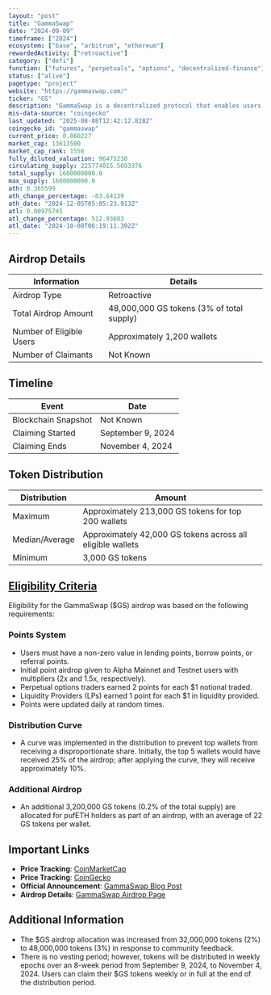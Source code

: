 ```yaml
---
layout: "post"
title: "GammaSwap"
date: "2024-09-09"
timeframe: ["2024"]
ecosystem: ["base", "arbitrum", "ethereum"]
rewardedActivity: ["retroactive"]
category: ["defi"]
function: ["futures", "perpetuals", "options", "decentralized-finance"]
status: ["alive"]
pagetype: "project"
website: "https://gammaswap.com/"
ticker: "GS"
description: "GammaSwap is a decentralized protocol that enables users to borrow liquidity from any Automated Market Maker (AMM) pool, allowing traders to speculate on volatility directionally or through straddles on any asset."
mis-data-source: "coingecko"
last_updated: "2025-08-08T12:42:12.828Z"
coingecko_id: "gammaswap"
current_price: 0.060227
market_cap: 13613500
market_cap_rank: 1556
fully_diluted_valuation: 96475230
circulating_supply: 225774015.5693376
total_supply: 1600000000.0
max_supply: 1600000000.0
ath: 0.365599
ath_change_percentage: -83.64139
ath_date: "2024-12-05T05:05:23.913Z"
atl: 0.00975745
atl_change_percentage: 512.93603
atl_date: "2024-10-08T06:19:11.392Z"
---
```


## Airdrop Details

| Information              | Details                                   |
| ------------------------ | ----------------------------------------- |
| Airdrop Type             | Retroactive                               |
| Total Airdrop Amount     | 48,000,000 GS tokens (3% of total supply) |
| Number of Eligible Users | Approximately 1,200 wallets               |
| Number of Claimants      | Not Known                                 |

## Timeline

| Event               | Date              |
| ------------------- | ----------------- |
| Blockchain Snapshot | Not Known         |
| Claiming Started    | September 9, 2024 |
| Claiming Ends       | November 4, 2024  |

## Token Distribution

| Distribution   | Amount                                                     |
| -------------- | ---------------------------------------------------------- |
| Maximum        | Approximately 213,000 GS tokens for top 200 wallets        |
| Median/Average | Approximately 42,000 GS tokens across all eligible wallets |
| Minimum        | 3,000 GS tokens                                            |

## [Eligibility Criteria](https://gammaswap.com/blog/gammaswap-airdrop)

Eligibility for the GammaSwap ($GS) airdrop was based on the following requirements:

### Points System
- Users must have a non-zero value in lending points, borrow points, or referral points.
- Initial point airdrop given to Alpha Mainnet and Testnet users with multipliers (2x and 1.5x, respectively).
- Perpetual options traders earned 2 points for each $1 notional traded.
- Liquidity Providers (LPs) earned 1 point for each $1 in liquidity provided.
- Points were updated daily at random times.

### Distribution Curve
- A curve was implemented in the distribution to prevent top wallets from receiving a disproportionate share. Initially, the top 5 wallets would have received 25% of the airdrop; after applying the curve, they will receive approximately 10%.

### Additional Airdrop
- An additional 3,200,000 GS tokens (0.2% of the total supply) are allocated for pufETH holders as part of an airdrop, with an average of 22 GS tokens per wallet.

## Important Links

- **Price Tracking**: [CoinMarketCap](https://coinmarketcap.com/currencies/gammaswap)
- **Price Tracking**: [CoinGecko](https://www.coingecko.com/en/coins/gammaswap)
- **Official Announcement**: [GammaSwap Blog Post](https://gammaswap.com/blog/gammaswap-airdrop)
- **Airdrop Details**: [GammaSwap Airdrop Page](https://app.gammaswap.com/airdrop)

## Additional Information

- The $GS airdrop allocation was increased from 32,000,000 tokens (2%) to 48,000,000 tokens (3%) in response to community feedback.
- There is no vesting period; however, tokens will be distributed in weekly epochs over an 8-week period from September 9, 2024, to November 4, 2024. Users can claim their $GS tokens weekly or in full at the end of the distribution period.
